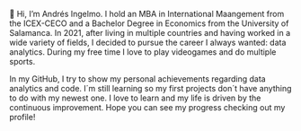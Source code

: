 👋 Hi, I’m Andrés Ingelmo. I hold an MBA in International Maangement from the ICEX-CECO and a Bachelor Degree in Economics from the University of Salamanca. In 2021, after living in multiple countries and having worked in a wide variety of fields, I decided to pursue the career I always wanted: data analytics. During my free time I love to play videogames and do multiple sports.

In my GitHub, I try to show my personal achievements regarding data analytics and code. I´m still learning so my first projects don´t have anything to do with my newest one. I love to learn and my life is driven by the continuous improvement. Hope you can see my progress checking out my profile!



<!---
aingelmo/aingelmo is a ✨ special ✨ repository because its `README.md` (this file) appears on your GitHub profile.
You can click the Preview link to take a look at your changes.
--->
